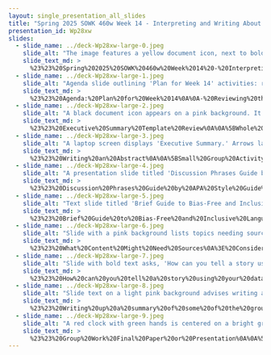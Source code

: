 ```yaml
---
layout: single_presentation_all_slides
title: "Spring 2025 SOWK 460w Week 14 - Interpreting and Writing About Findings"
presentation_id: Wp28xw
slides:
  - slide_name: ../deck-Wp28xw-large-0.jpeg
    slide_alt: "The image features a yellow document icon, next to bold text saying, 'Interpreting and Writing About Findings,' on a pale pink background. Below, smaller text reads: 'Jacob Campbell, Ph.D. LICSW at Heritage University, Spring 2025 Week 14 of SOWK 460w.'"
    slide_text_md: >
      %23%23%20Spring%202025%20SOWK%20460w%20Week%2014%20-%20Interpreting%20and%20Writing%20About%20Findings%0A%0Atitle:%20Spring%202025%20SOWK%20460w%20Week%2014%20-%20Interpreting%20and%20Writing%20About%20Findings%0Adate:%202025-04-20%2023:30:26%0Alocation:%20Heritage%20University%0Atags:%0A%20%20-%20Heritage%20University%0A%20%20-%20BASW%20Program%0A%20%20-%20SOWK%20460w%0Apresentation_video:%20%3E%0A%20%20%22%22%0Adescription:%20%3E%0A%0AWeek%2014%20is%20the%20last%20regular%20in-person%20class%20of%20the%20semester.%20Next%20week,%20students%20will%20work%20on%20their%20papers%20and%20presentations.%20This%20week,%20we%20look%20into%20how%20we%20interpret%20and%20write%20about%20findings.%20We%20will%20look%20at%20academic%20writing%20and%20how%20to%20use%20the%20APA%20style%20guide%20to%20use%20bias-free%20language,%20write%20an%20abstract,%20and%20more.%20We%20will%20be%20going%20over%20the%20total%20sections%20of%20the%20final%20paper.%20We%20will%20also%20have%20time%20for%20you%20to%20work%20in%20your%20groups%20on%20your%20final%20assignments.%0A%0AThe%20agenda%20is%20as%20follows:%0A%0A-%20Reviewing%20the%20executive%20summary%0A-%20Writing%20the%20abstract%0A-%20Discussion%20starters%0A-%20Bias-free%20language%0A-%20Telling%20a%20story%20with%20your%20data%0A-%20Writing%20a%20summary%20with%20data%20from%20last%20week%0A-%20Time%20to%20work%20with%20your%20group%0A%0A
  - slide_name: ../deck-Wp28xw-large-1.jpeg
    slide_alt: "Agenda slide outlining 'Plan for Week 14' activities: reviewing the executive summary, writing the abstract, discussion starters, bias-free language, storytelling with data, writing a summary with previous data, and group work. The presentation is associated with Jacob Campbell, Ph.D., LICSW at Heritage University for Spring 2025 Week 14 of SOWK 460w."
    slide_text_md: >
      %23%23%20Agenda:%20Plan%20for%20Week%2014%0A%0A-%20Reviewing%20the%20executive%20summary%0A-%20Writing%20the%20abstract%0A-%20Discussion%20starters%0A-%20Bias-free%20language%0A-%20Telling%20a%20story%20with%20your%20data%0A-%20Writing%20a%20summary%20with%20data%20from%20last%20week%0A-%20Time%20work%20with%20your%20group%0A%0A
  - slide_name: ../deck-Wp28xw-large-2.jpeg
    slide_alt: "A black document icon appears on a pink background. It includes text lines and a folded corner. Beside it, bold text reads: 'Executive Summary Template Review.' Additional text at the bottom credits Jacob Campbell, Ph.D., LICSW at Heritage University for Spring 2025 Week 14 of SOWK 460w."
    slide_text_md: >
      %23%23%20Executive%20Summary%20Template%20Review%0A%0A%5BWhole%20Group%20Activity%5D%20Review%20the%20template%20and%20assignment%20descriptions%0A%0A
  - slide_name: ../deck-Wp28xw-large-3.jpeg
    slide_alt: "A laptop screen displays 'Executive Summary.' Arrows labeled 'Write Here' and 'Resources Here' point to it. Text: 'Write abstract and share it with another group.' Links provided for reading abstracts and a keywords guide."
    slide_text_md: >
      %23%23%20Writing%20an%20Abstract%0A%0A%5BSmall%20Group%20Activity%5D%20Write%20abstract%20and%20share%20it%20with%20another%20group%0A%0A-%20%5BReading%20and%20understanding%20abstracts%5D(https://apastyle.apa.org/instructional-aids/reading-abstracts.pdf)%0A-%20%5BAbstract%20and%20Keywords%20Guide%5D(https://apastyle.apa.org/instructional-aids/abstract-keywords-guide.pdf)%0A%0AMight%20not%20be%20complete%20but%20my%20goal%20is%20that%20you%20start%20writing%20it%20and%20thinking%20about.%20Give%20yourself%20some%20notes%20based%20on%20the%20handouts.%0A%0A
  - slide_name: ../deck-Wp28xw-large-4.jpeg
    slide_alt: "A presentation slide titled 'Discussion Phrases Guide by APA Style Guide' lists sentence starters for summarizing results, linking findings, discussing results, study limitations, implications, and future research. A pink circle suggests group discussion about sentence usage. URL: https://apastyle.apa.org/instructional-aids/discussion-phrases-guide.pdf."
    slide_text_md: >
      %23%23%20Discussion%20Phrases%20Guide%20by%20APA%20Style%20Guide%0ASentence%20starts%20for...%0A%0A-%20Summarizing%20your%20results%0A-%20Linking%20findings%20to%20previous%20research%0A-%20Discussing%20research%20results%0A-%20Study%20limitations%0A-%20Study%20implications%0A-%20Directions%20for%20future%20research%0A%0A%5BSmall%20Group%20Activity%5D%20In%20small%20groups,%20discuss%20these%20sentence%20starters%20and%20how%20you%20might%20use%20them%0A%0A
  - slide_name: ../deck-Wp28xw-large-5.jpeg
    slide_alt: "Text slide titled 'Brief Guide to Bias-Free and Inclusive Language.' It includes a URL and mentions reading resources like 'Bias-Free Language Guidelines.' Questions prompt application and reflection. Blue background with black text box."
    slide_text_md: >
      %23%23%20Brief%20Guide%20to%20Bias-Free%20and%20Inclusive%20Language%0A%0A%5BSmall%20Group%20Activity%5D%20Read%20the%20brief%20guide%20together%20%5BBrief%20Guide%20to%20Bias-Free%20and%20Inclusive%20Language%5D(https://apastyle.apa.org/instructional-aids/inclusive-language.pdf)%0Alook%20at%20some%20of%20the%20resources%20shared%0A%0A-%20%5BBias-Free%20Language%20Guidelines%5D(https://apastyle.apa.org/style-grammar-guidelines/bias-free-language)%0A-%20%5BInclusive%20Language%20Guide%5D(https://www.apa.org/about/apa/equity-diversity-inclusion/language-guide.pdf)%0A%0ADiscuss:%0A%0A-%20What%20could%20you%20apply%20to%20your%20paper%0A-%20Why%20is%20this%20important%20to%20consider%20in%20our%20writing%0A-%20What%20could%20be%20challenging%20about%20applying%20this%0A%0A
  - slide_name: ../deck-Wp28xw-large-6.jpeg
    slide_alt: "Slide with a pink background lists topics needing sources, including agency population, mission, and related programs. Additional points cover ethics, cultural considerations, methods, and recommendations. Title reads 'What Content Might Need Sources.'"
    slide_text_md: >
      %23%23%20What%20Content%20Might%20Need%20Sources%0A%3E%20Consider%20finding%20sources%20in%20the%20following:%0A%0A-%20Discussing%20the%20population%20being%20served%20by%20the%20agency%20and%20the%20broad%20framing%20of%20agency/services%20being%20offered%0A-%20Agency%20mission%20and%20information%0A-%20Similar%20programs,%20services,%20and%20connections%20to%20current%20literature%0A-%20Descriptions%20of%20topics%20being%20evaluated%20(e.g.,%20burnout,%20staff%20perceptions,%20quality%20assurance)%0A-%20Code%20of%20ethics%20and%20discussion%20of%20ethical%20framework%0A-%20Cultural%20considerations%20made%20or%20rationale%20for%20how%20tailored%20evaluation%0A-%20Method%20selection%20and%20rationale%20for%20methods%0A-%20Recommendations%20and%20evidence%20bases%20as%20an%20identified%20action%20step%0A%0A
  - slide_name: ../deck-Wp28xw-large-7.jpeg
    slide_alt: "Slide with bold text asks, 'How can you tell a story using your data?' on a pink background. Lower left includes presentation details: 'Jacob Campbell, Ph.D., LICSW at Heritage University for Spring 2025 Week 14 of SOWK 460w.'"
    slide_text_md: >
      %23%23%20How%20can%20you%20tell%20a%20story%20using%20your%20data%3F%0A%0A%5BWhole%20Group%20Activity%5D%20Discuss...%0A%0A%0A
  - slide_name: ../deck-Wp28xw-large-8.jpeg
    slide_alt: "Slide text on a light pink background advises writing a summary of group data responses. It suggests sectioning tasks for groups, culminating in a final paper. Text includes contact: Jacob Campbell, Ph.D., LICSW at Heritage University for Spring 2025 Week 14 of SOWK 460w."
    slide_text_md: >
      %23%23%20Writing%20up%20a%20summary%20of%20some%20of%20the%20groups%20responses%20from%20data%20collected%20last%20week%0A%0ABreak%20it%20apart%20into%20some%20sections.%20Give%20each%20group%20a%20section%20to%20write%20up%20about.%20Write%20a%20final%20paper%20sharing%20the%20data%20collected%0A%0A
  - slide_name: ../deck-Wp28xw-large-9.jpeg
    slide_alt: "A red clock with green hands is centered on a bright green background, indicating the time. Text reads 'Group Work Final Paper or Presentation' and credits Jacob Campbell for the Spring 2025 course."
    slide_text_md: >
      %23%23%20Group%20Work%20Final%20Paper%20or%20Presentation%0A%0A%5BSmall%20Group%20Activity%5D%20Work%20on%20projects%20and%20provide%20technical%20support%0A
---
```

